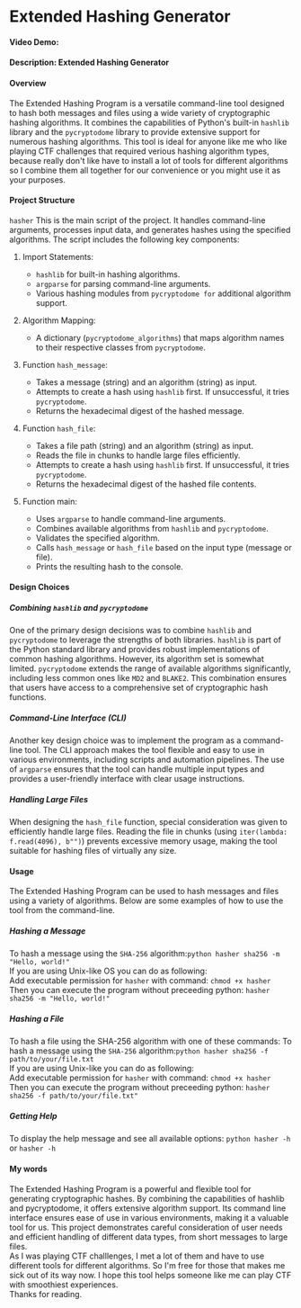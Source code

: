 # Extended Hashing Generator
#### Video Demo:  <URL HERE>
#### Description: Extended Hashing Generator
#### Overview
The Extended Hashing Program is a versatile command-line tool designed to hash both messages and files using a wide variety of cryptographic hashing algorithms. It combines the capabilities of Python's built-in `hashlib` library and the `pycryptodome` library to provide extensive support for numerous hashing algorithms. This tool is ideal for anyone like me who like playing CTF challenges that required verious hashing algorithm types, because really don't like have to install a lot of tools for different algorithms so I combine them all together for our convenience or you might use it as your purposes.

#### Project Structure
`hasher`
This is the main script of the project. It handles command-line arguments, processes input data, and generates hashes using the specified algorithms. The script includes the following key components:

1. Import Statements:

    - `hashlib` for built-in hashing algorithms.
    - `argparse` for parsing command-line arguments.
    - Various hashing modules from `pycryptodome for` additional algorithm support.

2. Algorithm Mapping:
    - A dictionary (`pycryptodome_algorithms`) that maps algorithm names to their respective classes from `pycryptodome`.

3. Function `hash_message`:

    - Takes a message (string) and an algorithm (string) as input.
    - Attempts to create a hash using `hashlib` first. If unsuccessful, it tries `pycryptodome`.
    - Returns the hexadecimal digest of the hashed message.

4. Function `hash_file`:

    - Takes a file path (string) and an algorithm (string) as input.
    - Reads the file in chunks to handle large files efficiently.
    - Attempts to create a hash using `hashlib` first. If unsuccessful, it tries `pycryptodome`.
    - Returns the hexadecimal digest of the hashed file contents.

5. Function main:

    - Uses `argparse` to handle command-line arguments.
    - Combines available algorithms from `hashlib` and `pycryptodome`.
    - Validates the specified algorithm.
    - Calls `hash_message` or `hash_file` based on the input type (message or file).
    - Prints the resulting hash to the console.

#### Design Choices

##### Combining `hashlib` and `pycryptodome`
One of the primary design decisions was to combine `hashlib` and `pycryptodome` to leverage the strengths of both libraries. `hashlib` is part of the Python standard library and provides robust implementations of common hashing algorithms. However, its algorithm set is somewhat limited. `pycryptodome` extends the range of available algorithms significantly, including less common ones like `MD2` and `BLAKE2`. This combination ensures that users have access to a comprehensive set of cryptographic hash functions.

##### Command-Line Interface (CLI)
Another key design choice was to implement the program as a command-line tool. The CLI approach makes the tool flexible and easy to use in various environments, including scripts and automation pipelines. The use of `argparse` ensures that the tool can handle multiple input types and provides a user-friendly interface with clear usage instructions.

##### Handling Large Files
When designing the `hash_file` function, special consideration was given to efficiently handle large files. Reading the file in chunks (using `iter(lambda: f.read(4096), b"")`) prevents excessive memory usage, making the tool suitable for hashing files of virtually any size.

#### Usage
The Extended Hashing Program can be used to hash messages and files using a variety of algorithms. Below are some examples of how to use the tool from the command-line.

##### Hashing a Message
To hash a message using the `SHA-256` algorithm:`python hasher sha256 -m "Hello, world!"`<br>
If you are using Unix-like OS you can do as following:<br>
Add executable permission for `hasher` with command: `chmod +x hasher`<br>
Then you can execute the program without preceeding python: `hasher sha256 -m "Hello, world!"`

##### Hashing a File
To hash a file using the SHA-256 algorithm with one of these commands:
To hash a message using the `SHA-256` algorithm:`python hasher sha256 -f path/to/your/file.txt`<br>
If you are using Unix-like you can do as following:<br>
Add executable permission for `hasher` with command: `chmod +x hasher`<br>
Then you can execute the program without preceeding python: `hasher sha256 -f path/to/your/file.txt"`

##### Getting Help
To display the help message and see all available options:
`python hasher -h` or `hasher -h`

#### My words
The Extended Hashing Program is a powerful and flexible tool for generating cryptographic hashes. By combining the capabilities of hashlib and pycryptodome, it offers extensive algorithm support. Its command line interface ensures ease of use in various environments, making it a valuable tool for us. This project demonstrates careful consideration of user needs and efficient handling of different data types, from short messages to large files.
<br>
As I was playing CTF challlenges, I met a lot of them and have to use different tools for different algorithms. So I'm free for those that makes me sick out of its way now. I hope this tool helps someone like me can play CTF with smoothiest experiences.<br>
Thanks for reading.
